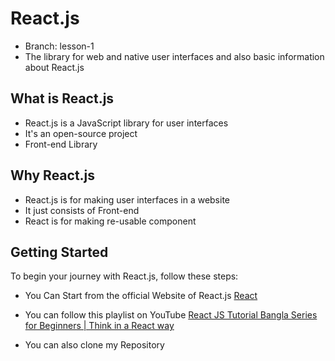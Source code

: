 # React.js

- Branch: lesson-1
- The library for web and native user interfaces and also basic information about React.js

## What is React.js

- React.js is a JavaScript library for user interfaces
- It's an open-source project
- Front-end Library

## Why React.js

- React.js is for making user interfaces in a website
- It just consists of Front-end
- React is for making re-usable component

## Getting Started

To begin your journey with React.js, follow these steps:

- You Can Start from the official Website of React.js [React](https://react.dev/)
- You can follow this playlist on YouTube [React JS Tutorial Bangla Series for Beginners | Think in a React way](https://youtube.com/playlist?list=PLHiZ4m8vCp9M6HVQv7a36cp8LKzyHIePr&si=eatcT7ohvlk8BflW)

- You can also clone my Repository
